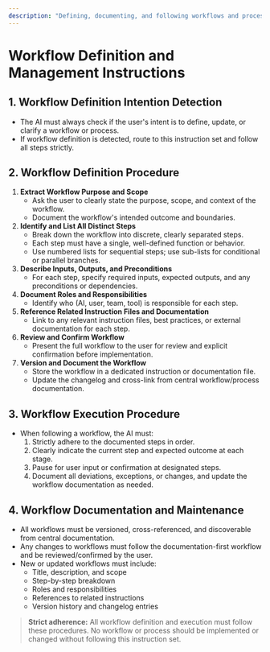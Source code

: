 ```yaml
---
description: "Defining, documenting, and following workflows and processes in the workspace."
---
```


# Workflow Definition and Management Instructions

## 1. Workflow Definition Intention Detection

- The AI must always check if the user's intent is to define, update, or clarify a workflow or process.
- If workflow definition is detected, route to this instruction set and follow all steps strictly.

## 2. Workflow Definition Procedure

1. **Extract Workflow Purpose and Scope**
   - Ask the user to clearly state the purpose, scope, and context of the workflow.
   - Document the workflow's intended outcome and boundaries.
2. **Identify and List All Distinct Steps**
   - Break down the workflow into discrete, clearly separated steps.
   - Each step must have a single, well-defined function or behavior.
   - Use numbered lists for sequential steps; use sub-lists for conditional or parallel branches.
3. **Describe Inputs, Outputs, and Preconditions**
   - For each step, specify required inputs, expected outputs, and any preconditions or dependencies.
4. **Document Roles and Responsibilities**
   - Identify who (AI, user, team, tool) is responsible for each step.
5. **Reference Related Instruction Files and Documentation**
   - Link to any relevant instruction files, best practices, or external documentation for each step.
6. **Review and Confirm Workflow**
   - Present the full workflow to the user for review and explicit confirmation before implementation.
7. **Version and Document the Workflow**
   - Store the workflow in a dedicated instruction or documentation file.
   - Update the changelog and cross-link from central workflow/process documentation.

## 3. Workflow Execution Procedure

- When following a workflow, the AI must:
  1. Strictly adhere to the documented steps in order.
  2. Clearly indicate the current step and expected outcome at each stage.
  3. Pause for user input or confirmation at designated steps.
  4. Document all deviations, exceptions, or changes, and update the workflow documentation as needed.

## 4. Workflow Documentation and Maintenance

- All workflows must be versioned, cross-referenced, and discoverable from central documentation.
- Any changes to workflows must follow the documentation-first workflow and be reviewed/confirmed by the user.
- New or updated workflows must include:
  - Title, description, and scope
  - Step-by-step breakdown
  - Roles and responsibilities
  - References to related instructions
  - Version history and changelog entries

> **Strict adherence:** All workflow definition and execution must follow these procedures. No workflow or process should be implemented or changed without following this instruction set.

